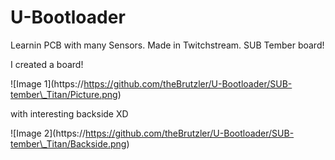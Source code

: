 # U-Bootloader

Learnin PCB with many Sensors. Made in Twitchstream. SUB Tember board!



I created a board!

!\[Image 1](https://https://github.com/theBrutzler/U-Bootloader/SUB-tember\_Titan/Picture.png)



with interesting backside XD

!\[Image 2](https://https://github.com/theBrutzler/U-Bootloader/SUB-tember\_Titan/Backside.png)



